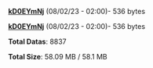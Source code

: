 [**kD0EYmNj**](/data/kD0EYmNj.txt) (08/02/23 - 02:00)- 536 bytes

[**kD0EYmNj**](/data/kD0EYmNj.txt) (08/02/23 - 02:00)- 536 bytes

**Total Datas**: 8837

**Total Size**: 58.09 MB / 58.1 MB